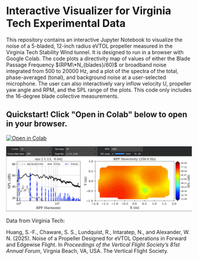 # Interactive Visualizer for Virginia Tech Experimental Data

This repository contains an interactive Jupyter Notebook to visualize the noise of a 5-bladed, 12-inch radius eVTOL propeller measured in the Virginia Tech Stability Wind tunnel. It is designed to run in a browser with Google Colab. The code plots a directivity map of values of either the Blade Passage Frequency $(RPM\*N_{blades}/60)$ or broadband noise integrated from 500 to 20000 Hz, and a plot of the spectra of the total, phase-averaged (tonal), and background noise at a user-selected microphone. The user can also interactively vary inflow velocity U, propeller yaw angle and RPM, and the SPL range of the plots. This code only includes the 16-degree blade collective measurements.

## Quickstart! Click "Open in Colab" below to open in your browser.

<a href="https://colab.research.google.com/github/adrozman/ULI-noise-viz/blob/main/Experiment%20Data%20Viewer.ipynb">
  <img src="https://colab.research.google.com/assets/colab-badge.svg" alt="Open in Colab" width="200">
</a>

![Widget in use](readme_screenshot.png)

Data from Virginia Tech:

Huang, S.-F., Chaware, S. S., Lundquist, R., Intaratep, N., and Alexander, W. N.
 (2025). Noise of a Propeller Designed for eVTOL Operations in Forward and Edgewise Flight. 
 In *Proceedings of the Vertical Flight Society’s 81st Annual Forum*, Virgnia Beach, VA, USA. 
 The Vertical Flight Society.
